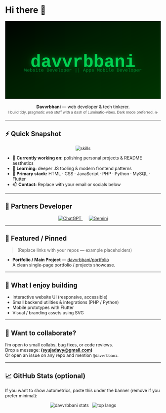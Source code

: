 # Hi there 👋

<p align="center">
  <a href="https://github.com/davvrbbani" target="_blank" rel="noopener">
    <img src="https://raw.githubusercontent.com/davvrbbani/davvrbbani/main/hacker-banner.svg" alt="davvrbbani hacker banner" />
  </a>
</p>

<p align="center">
  <strong>Davvrbbani</strong> — web developer & tech tinkerer.<br/>
  <small style="opacity:0.8">I build tidy, pragmatic web stuff with a dash of Luminatic-vibes. Dark mode preferred. ☕</small>
</p>

---

## ⚡ Quick Snapshot
<p align="center">
  <img src="https://skillicons.dev/icons?i=html,css,js,php,python,java,flutter,mysql,git,github,vscode&theme=dark&perline=6" alt="skills" />
</p>

- 🔭 **Currently working on:** polishing personal projects & README aesthetics  
- 🌱 **Learning:** deeper JS tooling & modern frontend patterns  
- 🧰 **Primary stack:** HTML · CSS · JavaScript · PHP · Python · MySQL · Flutter  
- 📫 **Contact:** Replace with your email or socials below

---

## 🤝 Partners Developer
<p align="center">
  <a href="https://chat.openai.com/" target="_blank">
    <img src="https://cdn.jsdelivr.net/gh/devicons/devicon/icons/openai/openai-original.svg" width="60" height="60" alt="ChatGPT" />
  </a>
  &nbsp;&nbsp;&nbsp;&nbsp;
  <a href="https://gemini.google.com/" target="_blank">
    <img src="https://upload.wikimedia.org/wikipedia/commons/7/7c/Google_Gemini_logo.svg" width="60" height="60" alt="Gemini" />
  </a>
</p>


---

## 🔎 Featured / Pinned
> (Replace links with your repos — example placeholders)

- **Portfolio / Main Project** — [davvrbbani/portfolio](https://github.com/davvrbbani/portfolio)  
  A clean single-page portfolio / projects showcase.

---

## 🔭 What I enjoy building
- Interactive website UI (responsive, accessible)  
- Small backend utilities & integrations (PHP / Python)  
- Mobile prototypes with Flutter  
- Visual / branding assets using SVG

---

## 💬 Want to collaborate?
I’m open to small collabs, bug fixes, or code reviews.  
Drop a message: **(syujadavy@gmail.com)**  
Or open an issue on any repo and mention `@davvrbbani`.

---

## 📈 GitHub Stats (optional)
If you want to show autometrics, paste this under the banner (remove if you prefer minimal):
<p align="center">
  <img src="https://github-readme-stats.vercel.app/api?username=davvrbbani&show_icons=true&theme=dark&hide_border=true" alt="davvrbbani stats" />
  &nbsp;
  <img src="https://github-readme-stats.vercel.app/api/top-langs/?username=davvrbbani&layout=compact&theme=dark&hide_border=true" alt="top langs" />
</p>
